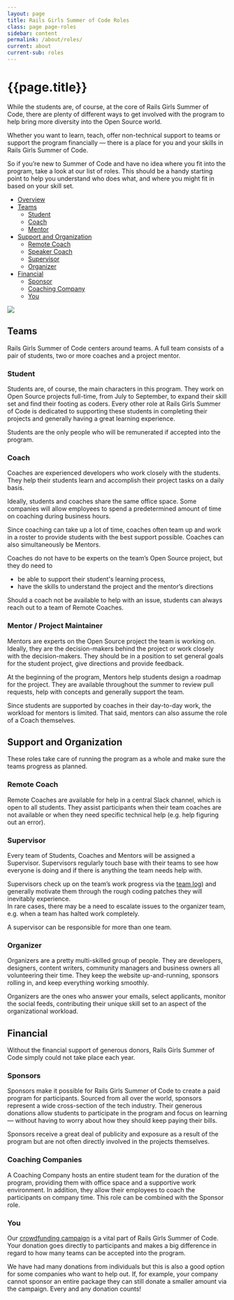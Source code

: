 ```yaml
---
layout: page
title: Rails Girls Summer of Code Roles
class: page page-roles
sidebar: content
permalink: /about/roles/
current: about
current-sub: roles
---
```


<h1>{{page.title}}</h1>

While the students are, of course, at the core of Rails Girls Summer of Code, there are plenty of different ways to get involved with the program to help bring more diversity into the Open Source world.  

Whether you want to learn, teach, offer non-technical support to teams or support the program financially — there is a place for you and your skills in Rails Girls Summer of Code.  

So if you’re new to Summer of Code and have no idea where you fit into the program, take a look at our list of roles. This should be a handy starting point to help you understand who does what, and where you might fit in based on your skill set.  


<ul class="list list--none">
  <li>
    <a href="#overview">Overview</a>
  </li>
  <li>
    <a href="#teams">Teams</a>
    <ul class="list">
      <li><a href="#student">Student</a></li>
      <li><a href="#coach">Coach</a></li>
      <li><a href="#mentor">Mentor</a></li>
    </ul>
  </li>
  <li>
    <a href="#support">Support and Organization</a>
    <ul class="list">
      <li><a href="#remote_coach">Remote Coach</a></li>
      <li><a href="#speaker_coach">Speaker Coach</a></li>
      <li><a href="#supervisor">Supervisor</a></li>
      <li><a href="#organizer">Organizer</a></li>
    </ul>
  </li>
  <li>
    <a href="#financial">Financial</a>
    <ul class="list">
      <li><a href="#sponsors">Sponsor</a></li>
      <li><a href="#coaching_company">Coaching Company</a></li>
      <li><a href="#you">You</a></li>
    </ul>
  </li>
</ul>

<p><div id="overview" class="resize-whitespace">
<img src="/img/guides/team_structure.jpg">
</div>
</p>

<h2 id="teams">Teams</h2>

Rails Girls Summer of Code centers around teams. A full team consists of a pair of students, two or more coaches and a project mentor.

<h3 id="student">Student</h3>

Students are, of course, the main characters in this program. They work on Open Source projects full-time, from July to September, to expand their skill set and find their footing as coders. Every other role at Rails Girls Summer of Code is dedicated to supporting these students in completing their projects and generally having a great learning experience.

Students are the only people who will be remunerated if accepted into the program.

<h3 id="coach">Coach</h3>

Coaches are experienced developers who work closely with the students. They help their students learn and accomplish their project tasks on a daily basis.

Ideally, students and coaches share the same office space. Some companies will allow employees to spend a predetermined amount of time on coaching during business hours.

Since coaching can take up a lot of time, coaches often team up and work in a roster to provide students with the best support possible. Coaches can also simultaneously be Mentors.

Coaches do not have to be experts on the team’s Open Source project, but they do need to
<ul>
  <li>be able to support their student's learning process,</li>
  <li>have the skills to understand the project and the mentor’s directions</li>
</ul>

Should a coach not be available to help with an issue, students can always reach out to a team of Remote Coaches.

<h3 id="mentor">Mentor / Project Maintainer</h3>

Mentors are experts on the Open Source project the team is working on. Ideally, they are the decision-makers behind the project or work closely with the decision-makers. They should be in a position to set general goals for the student project, give directions and provide feedback.

At the beginning of the program, Mentors help students design a roadmap for the project. They are available throughout the summer to review pull requests, help with concepts and generally support the team.

Since students are supported by coaches in their day-to-day work, the workload for mentors is limited. That said, mentors can also assume the role of a Coach themselves.


<h2 id="support">Support and Organization</h2>

These roles take care of running the program as a whole and make sure the teams progress as planned.

<h3 id="remote_coach">Remote Coach</h3>

Remote Coaches are available for help in a central Slack channel, which is open to all students. They assist participants when their team coaches are not available or when they need specific technical help (e.g. help figuring out an error).

<h3 id="supervisor">Supervisor</h3>

Every team of Students, Coaches and Mentors will be assigned a Supervisor. Supervisors regularly touch base with their teams to see how everyone is doing and if there is anything the team needs help with.

Supervisors check up on the team’s work progress via the [team log](/students/log)) and generally motivate them through the rough coding patches they will inevitably experience.  
In rare cases, there may be a need to escalate issues to the organizer team, e.g. when a team has halted work completely.

A supervisor can be responsible for more than one team.

<h3 id="organizer">Organizer</h3>

Organizers are a pretty multi-skilled group of people. They are developers, designers, content writers, community managers and business owners all volunteering their time. They keep the website up-and-running, sponsors rolling in, and keep everything working smoothly.

Organizers are the ones who answer your emails, select applicants, monitor the social feeds, contributing their unique skill set to an aspect of the organizational workload.

<h2 id="financial">Financial</h2>

Without the financial support of generous donors, Rails Girls Summer of Code simply could not take place each year.

<h3 id="sponsors">Sponsors</h3>

Sponsors make it possible for Rails Girls Summer of Code to create a paid program for participants. Sourced from all over the world, sponsors represent a wide cross-section of the tech industry. Their generous donations allow students to participate in the program and focus on learning — without having to worry about how they should keep paying their bills.

Sponsors receive a great deal of publicity and exposure as a result of the program but are not often directly involved in the projects themselves. 


<h3 id="coaching_company">Coaching Companies</h3>

A Coaching Company hosts an entire student team for the duration of the program, providing them with office space and a supportive work environment. In addition, they allow their employees to coach the participants on company time. This role can be combined with the Sponsor role.

<h3 id="you">You</h3>

Our <a href="/campaign">crowdfunding campaign</a> is a vital part of Rails Girls Summer of Code. Your donation goes directly to participants and makes a big difference in regard to how many teams can be accepted into the program.

We have had many donations from individuals but this is also a good option for some companies who want to help out. If, for example, your company cannot sponsor an entire package they can still donate a smaller amount via the campaign. Every and any donation counts!
